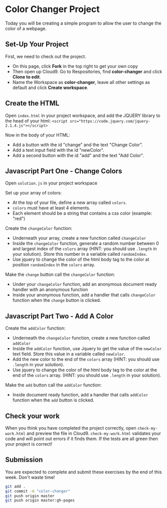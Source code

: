 # Color Changer Project
Today you will be creating a simple program to allow the user to change the color of a webpage.

## Set-Up Your Project
First, we need to check out the project.

* On this page, click **Fork** in the top right to get your own copy
* Then open up Cloud9. Go to Respositories, find **color-changer** and click **Clone to edit**.
* Name the Workspace as **color-changer**, leave all other settings as default and click **Create workspace**.

## Create the HTML
Open `index.html` in your project workspace, and add the JQUERY library to the head of your html: 
```<script src="https://code.jquery.com/jquery-2.1.4.js"></script>```

Now in the body of your HTML:
* Add a button with the id "change" and the text "Change Color".
* Add a text input field with the id "newColor".
* Add a second button with the id "add" and the text "Add Color".

## Javascript Part One - Change Colors
Open `solution.js` in your project workspace

Set up your array of colors: 
* At the top of your file, define a new array called `colors`. 
* `colors` must have at least 4 elements. 
* Each element should be a string that contains a css color (example: "red")

Create the `changeColor` function: 
* Underneath your array, create a new function called `changeColor`
* Inside the `changeColor` function, generate a random number between 0 and largest index of the `colors` array (HINT: you should use `.length` in your solution). Store this number in a variable called `randomIndex`.
* Use jquery to change the color of the html body tag to the color at position `randomIndex` in the `colors` array.

Make the `change` button call the `changeColor` function:
* Under your `changeColor` function, add an anonymous document ready handler with an anonymous function
* Inside your anonymous function, add a handler that calls `changeColor` function when the `change` button is clicked.  

## Javascript Part Two - Add A Color

Create the `addColor` function: 
* Underneath the `changeColor` function, create a new function called `addColor`
* Inside the `addColor` function, use Jquery to get the value of the `newColor` text field. Store this value in a variable called `newColor`. 
* Add the new color to the end of the `colors` array (HINT: you should use `.length` in your solution). 
* Use jquery to change the color of the html body tag to the color at the end of the `colors` array. (HINT: you should use `.length` in your solution). 

Make the `add` button call the `addColor` function:
* Inside document ready function, add a handler that calls `addColor` function when the `add` button is clicked. 

## Check your work

When you think you have completed the project correctly, open `check-my-work.html` and preview the file in Cloud9.
`check-my-work.html` validates your code and will point out errors if it finds them.
If the tests are all green then your project is correct!

## Submission
You are expected to complete and submit these exercises by the end of this week. Don't waste time!
```bash
git add .
git commit -m "color-changer"
git push origin master
git push origin master:gh-pages
```
